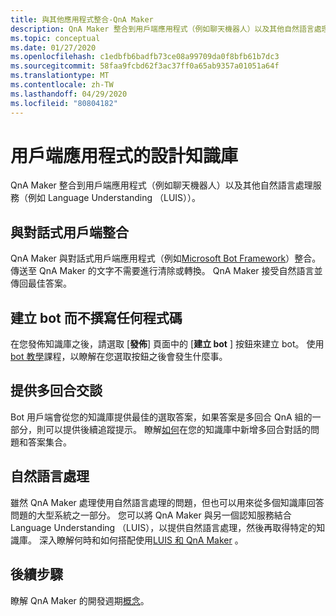 ```yaml
---
title: 與其他應用程式整合-QnA Maker
description: QnA Maker 整合到用戶端應用程式（例如聊天機器人）以及其他自然語言處理服務（例如 Language Understanding （LUIS））。
ms.topic: conceptual
ms.date: 01/27/2020
ms.openlocfilehash: c1edbfb6badfb73ce08a99709da0f8bfb61b7dc3
ms.sourcegitcommit: 58faa9fcbd62f3ac37ff0a65ab9357a01051a64f
ms.translationtype: MT
ms.contentlocale: zh-TW
ms.lasthandoff: 04/29/2020
ms.locfileid: "80804182"
---
```

# <a name="design-knowledge-base-for-client-applications"></a>用戶端應用程式的設計知識庫

QnA Maker 整合到用戶端應用程式（例如聊天機器人）以及其他自然語言處理服務（例如 Language Understanding （LUIS））。

## <a name="integration-with-a-conversational-client"></a>與對話式用戶端整合

QnA Maker 與對話式用戶端應用程式（例如[Microsoft Bot Framework](https://dev.botframework.com/)）整合。 傳送至 QnA Maker 的文字不需要進行清除或轉換。 QnA Maker 接受自然語言並傳回最佳答案。

## <a name="create-a-bot-without-writing-any-code"></a>建立 bot 而不撰寫任何程式碼

在您發佈知識庫之後，請選取 [**發佈**] 頁面中的 [**建立 bot** ] 按鈕來建立 bot。 使用[bot 教學](../Quickstarts/create-publish-knowledge-base.md)課程，以瞭解在您選取按鈕之後會發生什麼事。

## <a name="providing-multi-turn-conversations"></a>提供多回合交談

Bot 用戶端會從您的知識庫提供最佳的選取答案，如果答案是多回合 QnA 組的一部分，則可以提供後續追蹤提示。 瞭解[如何](../how-to/multiturn-conversation.md)在您的知識庫中新增多回合對話的問題和答案集合。

## <a name="natural-language-processing"></a>自然語言處理

雖然 QnA Maker 處理使用自然語言處理的問題，但也可以用來從多個知識庫回答問題的大型系統之一部分。 您可以將 QnA Maker 與另一個認知服務結合 Language Understanding （LUIS），以提供自然語言處理，然後再取得特定的知識庫。 深入瞭解何時和如何搭配使用[LUIS 和 QnA Maker](../../luis/choose-natural-language-processing-service.md?toc=/azure/cognitive-services/qnamaker/toc.json) 。

## <a name="next-steps"></a>後續步驟

瞭解 QnA Maker 的開發週期[概念](development-lifecycle-knowledge-base.md)。